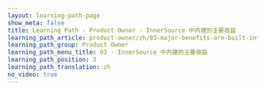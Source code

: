 ```yaml
---
layout: learning-path-page
show_meta: false
title: Learning Path - Product Owner - InnerSource 中内建的主要收益
learning_path_article: product-owner/zh/03-major-benefits-are-built-into-the-innersource-process-article-zh.asciidoc
learning_path_group: Product Owner
learning_path_menu_title: 03 - InnerSource 中内建的主要收益
learning_path_position: 3
learning_path_translation: zh
no_video: true
---
```

<!--- This file autogenerated from https://github.com/InnerSourceCommons/InnerSourceLearningPath/blob/master/scripts/generate_learning_path_markdown.js -->